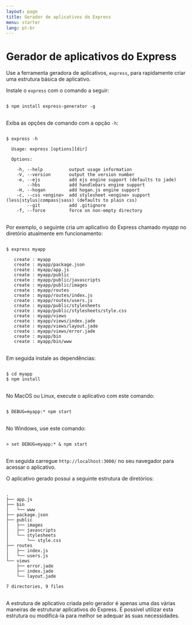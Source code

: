 ```yaml
---
layout: page
title: Gerador de aplicativos do Express
menu: starter
lang: pt-br
---
```

<!---
 Copyright (c) 2016 StrongLoop, IBM, and Express Contributors
 License: MIT
-->

# Gerador de aplicativos do Express

Use a ferramenta geradora de aplicativos, `express`,
para rapidamente criar uma estrutura básica de aplicativo.

Instale o `express` com o comando a seguir:

<pre>
<code class="language-sh" translate="no">
$ npm install express-generator -g
</code>
</pre>

Exiba as opções de comando com a opção `-h`:

<pre>
<code class="language-sh" translate="no">
$ express -h

  Usage: express [options][dir]

  Options:

    -h, --help          output usage information
    -V, --version       output the version number
    -e, --ejs           add ejs engine support (defaults to jade)
        --hbs           add handlebars engine support
    -H, --hogan         add hogan.js engine support
    -c, --css &lt;engine&gt;  add stylesheet &lt;engine&gt; support (less|stylus|compass|sass) (defaults to plain css)
        --git           add .gitignore
    -f, --force         force on non-empty directory
</code>
</pre>

Por exemplo, o seguinte cria um aplicativo do Express chamado _myapp_
no diretório atualmente em funcionamento:

<pre>
<code class="language-sh" translate="no">
$ express myapp

   create : myapp
   create : myapp/package.json
   create : myapp/app.js
   create : myapp/public
   create : myapp/public/javascripts
   create : myapp/public/images
   create : myapp/routes
   create : myapp/routes/index.js
   create : myapp/routes/users.js
   create : myapp/public/stylesheets
   create : myapp/public/stylesheets/style.css
   create : myapp/views
   create : myapp/views/index.jade
   create : myapp/views/layout.jade
   create : myapp/views/error.jade
   create : myapp/bin
   create : myapp/bin/www
</code>
</pre>

Em seguida instale as dependências:

<pre>
<code class="language-sh" translate="no">
$ cd myapp
$ npm install
</code>
</pre>

No MacOS ou Linux, execute o aplicativo com este comando:

<pre>
<code class="language-sh" translate="no">
$ DEBUG=myapp:* npm start
</code>
</pre>

No Windows, use este comando:

<pre>
<code class="language-sh" translate="no">
> set DEBUG=myapp:* & npm start
</code>
</pre>

Em seguida carregue `http://localhost:3000/` no seu navegador para acessar o aplicativo.


O aplicativo gerado possui a seguinte estrutura de diretórios:

<pre>
<code class="language-sh" translate="no">
.
├── app.js
├── bin
│   └── www
├── package.json
├── public
│   ├── images
│   ├── javascripts
│   └── stylesheets
│       └── style.css
├── routes
│   ├── index.js
│   └── users.js
└── views
    ├── error.jade
    ├── index.jade
    └── layout.jade

7 directories, 9 files
</code>
</pre>

<div class="doc-box doc-info" markdown="1">
A estrutura de aplicativo criada pelo gerador é apenas uma das várias maneiras de estruturar aplicativos do Express.
É possível utilizar esta estrutura ou modificá-la para melhor se adequar às suas necessidades.
</div>
